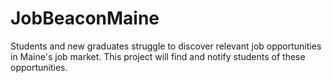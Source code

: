 # JobBeaconMaine
Students and new graduates struggle to discover relevant job opportunities in Maine's job market. This project will find and notify students of these opportunities.
